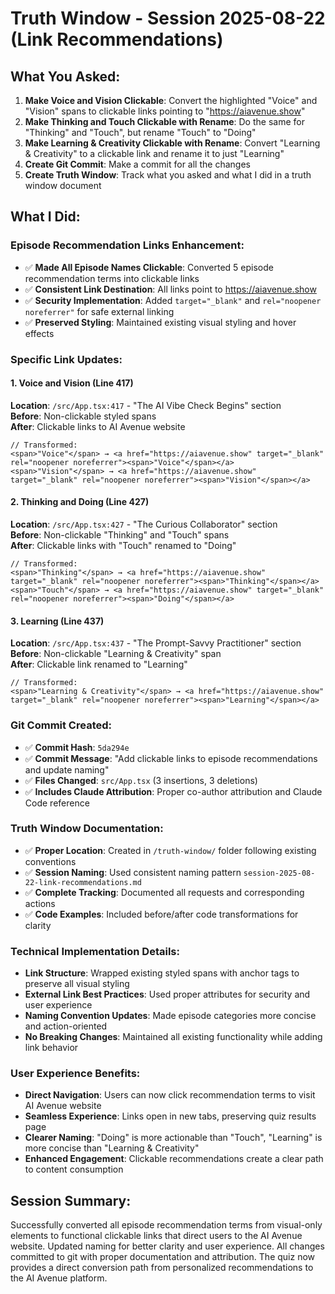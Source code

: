 # Truth Window - Session 2025-08-22 (Link Recommendations)

## What You Asked:
1. **Make Voice and Vision Clickable**: Convert the highlighted "Voice" and "Vision" spans to clickable links pointing to "https://aiavenue.show"
2. **Make Thinking and Touch Clickable with Rename**: Do the same for "Thinking" and "Touch", but rename "Touch" to "Doing"
3. **Make Learning & Creativity Clickable with Rename**: Convert "Learning & Creativity" to a clickable link and rename it to just "Learning"
4. **Create Git Commit**: Make a commit for all the changes
5. **Create Truth Window**: Track what you asked and what I did in a truth window document

## What I Did:

### Episode Recommendation Links Enhancement:
- ✅ **Made All Episode Names Clickable**: Converted 5 episode recommendation terms into clickable links
- ✅ **Consistent Link Destination**: All links point to https://aiavenue.show 
- ✅ **Security Implementation**: Added `target="_blank"` and `rel="noopener noreferrer"` for safe external linking
- ✅ **Preserved Styling**: Maintained existing visual styling and hover effects

### Specific Link Updates:

#### 1. Voice and Vision (Line 417)
**Location**: `/src/App.tsx:417` - "The AI Vibe Check Begins" section  
**Before**: Non-clickable styled spans  
**After**: Clickable links to AI Avenue website  
```tsx
// Transformed:
<span>"Voice"</span> → <a href="https://aiavenue.show" target="_blank" rel="noopener noreferrer"><span>"Voice"</span></a>
<span>"Vision"</span> → <a href="https://aiavenue.show" target="_blank" rel="noopener noreferrer"><span>"Vision"</span></a>
```

#### 2. Thinking and Doing (Line 427)
**Location**: `/src/App.tsx:427` - "The Curious Collaborator" section  
**Before**: Non-clickable "Thinking" and "Touch" spans  
**After**: Clickable links with "Touch" renamed to "Doing"  
```tsx
// Transformed:
<span>"Thinking"</span> → <a href="https://aiavenue.show" target="_blank" rel="noopener noreferrer"><span>"Thinking"</span></a>
<span>"Touch"</span> → <a href="https://aiavenue.show" target="_blank" rel="noopener noreferrer"><span>"Doing"</span></a>
```

#### 3. Learning (Line 437)
**Location**: `/src/App.tsx:437` - "The Prompt-Savvy Practitioner" section  
**Before**: Non-clickable "Learning & Creativity" span  
**After**: Clickable link renamed to "Learning"  
```tsx
// Transformed:
<span>"Learning & Creativity"</span> → <a href="https://aiavenue.show" target="_blank" rel="noopener noreferrer"><span>"Learning"</span></a>
```

### Git Commit Created:
- ✅ **Commit Hash**: `5da294e`
- ✅ **Commit Message**: "Add clickable links to episode recommendations and update naming"
- ✅ **Files Changed**: `src/App.tsx` (3 insertions, 3 deletions)
- ✅ **Includes Claude Attribution**: Proper co-author attribution and Claude Code reference

### Truth Window Documentation:
- ✅ **Proper Location**: Created in `/truth-window/` folder following existing conventions
- ✅ **Session Naming**: Used consistent naming pattern `session-2025-08-22-link-recommendations.md`
- ✅ **Complete Tracking**: Documented all requests and corresponding actions
- ✅ **Code Examples**: Included before/after code transformations for clarity

### Technical Implementation Details:
- **Link Structure**: Wrapped existing styled spans with anchor tags to preserve all visual styling
- **External Link Best Practices**: Used proper attributes for security and user experience
- **Naming Convention Updates**: Made episode categories more concise and action-oriented
- **No Breaking Changes**: Maintained all existing functionality while adding link behavior

### User Experience Benefits:
- **Direct Navigation**: Users can now click recommendation terms to visit AI Avenue website
- **Seamless Experience**: Links open in new tabs, preserving quiz results page
- **Clearer Naming**: "Doing" is more actionable than "Touch", "Learning" is more concise than "Learning & Creativity"
- **Enhanced Engagement**: Clickable recommendations create a clear path to content consumption

## Session Summary:
Successfully converted all episode recommendation terms from visual-only elements to functional clickable links that direct users to the AI Avenue website. Updated naming for better clarity and user experience. All changes committed to git with proper documentation and attribution. The quiz now provides a direct conversion path from personalized recommendations to the AI Avenue platform.